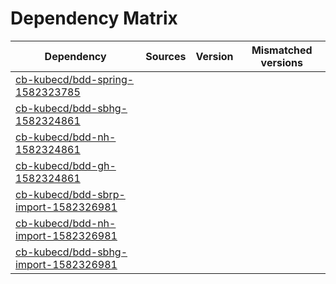 # Dependency Matrix

Dependency | Sources | Version | Mismatched versions
---------- | ------- | ------- | -------------------
[cb-kubecd/bdd-spring-1582323785](https://github.com/cb-kubecd/bdd-spring-1582323785.git) |  | []() | 
[cb-kubecd/bdd-sbhg-1582324861](https://github.com/cb-kubecd/bdd-sbhg-1582324861.git) |  | []() | 
[cb-kubecd/bdd-nh-1582324861](https://github.com/cb-kubecd/bdd-nh-1582324861.git) |  | []() | 
[cb-kubecd/bdd-gh-1582324861](https://github.com/cb-kubecd/bdd-gh-1582324861.git) |  | []() | 
[cb-kubecd/bdd-sbrp-import-1582326981](https://github.com/cb-kubecd/bdd-sbrp-import-1582326981.git) |  | []() | 
[cb-kubecd/bdd-nh-import-1582326981](https://github.com/cb-kubecd/bdd-nh-import-1582326981.git) |  | []() | 
[cb-kubecd/bdd-sbhg-import-1582326981](https://github.com/cb-kubecd/bdd-sbhg-import-1582326981.git) |  | []() | 
